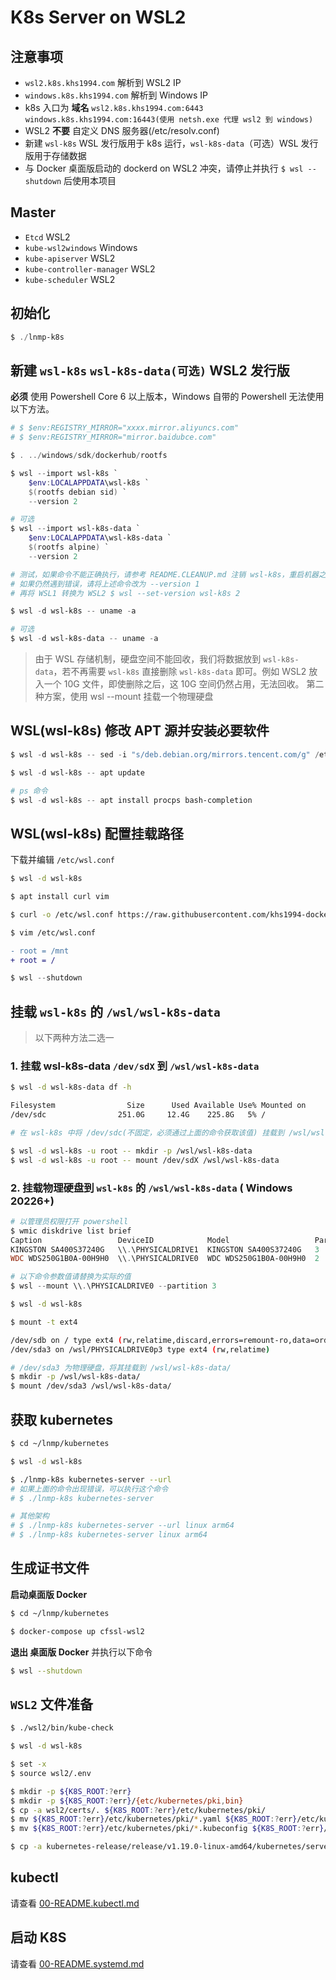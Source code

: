 # K8s Server on WSL2

## 注意事项

* `wsl2.k8s.khs1994.com` 解析到 WSL2 IP
* `windows.k8s.khs1994.com` 解析到 Windows IP
* k8s 入口为 **域名** `wsl2.k8s.khs1994.com:6443` `windows.k8s.khs1994.com:16443(使用 netsh.exe 代理 wsl2 到 windows)`
* WSL2 **不要** 自定义 DNS 服务器(/etc/resolv.conf)
* 新建 `wsl-k8s` WSL 发行版用于 k8s 运行，`wsl-k8s-data`（可选）WSL 发行版用于存储数据
* 与 Docker 桌面版启动的 dockerd on WSL2 冲突，请停止并执行 `$ wsl --shutdown` 后使用本项目

## Master

* `Etcd` WSL2
* `kube-wsl2windows` Windows
* `kube-apiserver` WSL2
* `kube-controller-manager` WSL2
* `kube-scheduler` WSL2

## 初始化

```powershell
$ ./lnmp-k8s
```

## 新建 `wsl-k8s` `wsl-k8s-data(可选)` WSL2 发行版

**必须** 使用 Powershell Core 6 以上版本，Windows 自带的 Powershell 无法使用以下方法。

```powershell
# $ $env:REGISTRY_MIRROR="xxxx.mirror.aliyuncs.com"
# $ $env:REGISTRY_MIRROR="mirror.baidubce.com"

$ . ../windows/sdk/dockerhub/rootfs

$ wsl --import wsl-k8s `
    $env:LOCALAPPDATA\wsl-k8s `
    $(rootfs debian sid) `
    --version 2

# 可选
$ wsl --import wsl-k8s-data `
    $env:LOCALAPPDATA\wsl-k8s-data `
    $(rootfs alpine) `
    --version 2

# 测试，如果命令不能正确执行，请参考 README.CLEANUP.md 注销 wsl-k8s，重启机器之后再次尝试上面的步骤
# 如果仍然遇到错误，请将上述命令改为 --version 1
# 再将 WSL1 转换为 WSL2 $ wsl --set-version wsl-k8s 2

$ wsl -d wsl-k8s -- uname -a

# 可选
$ wsl -d wsl-k8s-data -- uname -a
```

> 由于 WSL 存储机制，硬盘空间不能回收，我们将数据放到 `wsl-k8s-data`，若不再需要 `wsl-k8s` 直接删除 `wsl-k8s-data` 即可。例如 WSL2 放入一个 10G 文件，即使删除之后，这 10G 空间仍然占用，无法回收。
> 第二种方案，使用 wsl --mount 挂载一个物理硬盘

## WSL(wsl-k8s) 修改 APT 源并安装必要软件

```powershell
$ wsl -d wsl-k8s -- sed -i "s/deb.debian.org/mirrors.tencent.com/g" /etc/apt/sources.list

$ wsl -d wsl-k8s -- apt update

# ps 命令
$ wsl -d wsl-k8s -- apt install procps bash-completion
```

## WSL(wsl-k8s) 配置挂载路径

下载并编辑 `/etc/wsl.conf`

```bash
$ wsl -d wsl-k8s

$ apt install curl vim

$ curl -o /etc/wsl.conf https://raw.githubusercontent.com/khs1994-docker/lnmp/19.03/wsl/config/wsl.conf

$ vim /etc/wsl.conf
```

```diff
- root = /mnt
+ root = /
```

```powershell
$ wsl --shutdown
```

## 挂载 `wsl-k8s` 的 `/wsl/wsl-k8s-data`

> 以下两种方法二选一

### 1. 挂载 wsl-k8s-data `/dev/sdX` 到 `/wsl/wsl-k8s-data`

```bash
$ wsl -d wsl-k8s-data df -h

Filesystem                Size      Used Available Use% Mounted on
/dev/sdc                251.0G     12.4G    225.8G   5% /

# 在 wsl-k8s 中将 /dev/sdc(不固定，必须通过上面的命令获取该值) 挂载到 /wsl/wsl-k8s-data

$ wsl -d wsl-k8s -u root -- mkdir -p /wsl/wsl-k8s-data
$ wsl -d wsl-k8s -u root -- mount /dev/sdX /wsl/wsl-k8s-data
```

### 2. 挂载物理硬盘到 `wsl-k8s` 的 `/wsl/wsl-k8s-data` ( Windows 20226+)

```powershell
# 以管理员权限打开 powershell
$ wmic diskdrive list brief
Caption                 DeviceID            Model                   Partitions  Size
KINGSTON SA400S37240G   \\.\PHYSICALDRIVE1  KINGSTON SA400S37240G   3           240054796800
WDC WDS250G1B0A-00H9H0  \\.\PHYSICALDRIVE0  WDC WDS250G1B0A-00H9H0  2           250056737280

# 以下命令参数值请替换为实际的值
$ wsl --mount \\.\PHYSICALDRIVE0 --partition 3
```

```bash
$ wsl -d wsl-k8s

$ mount -t ext4

/dev/sdb on / type ext4 (rw,relatime,discard,errors=remount-ro,data=ordered)
/dev/sda3 on /wsl/PHYSICALDRIVE0p3 type ext4 (rw,relatime)

# /dev/sda3 为物理硬盘，将其挂载到 /wsl/wsl-k8s-data/
$ mkdir -p /wsl/wsl-k8s-data/
$ mount /dev/sda3 /wsl/wsl-k8s-data/
```

## 获取 kubernetes

```bash
$ cd ~/lnmp/kubernetes

$ wsl -d wsl-k8s

$ ./lnmp-k8s kubernetes-server --url
# 如果上面的命令出现错误，可以执行这个命令
# $ ./lnmp-k8s kubernetes-server

# 其他架构
# $ ./lnmp-k8s kubernetes-server --url linux arm64
# $ ./lnmp-k8s kubernetes-server linux arm64
```

## 生成证书文件

**启动桌面版 Docker**

```bash
$ cd ~/lnmp/kubernetes

$ docker-compose up cfssl-wsl2
```

**退出 桌面版 Docker** 并执行以下命令

```bash
$ wsl --shutdown
```

## `WSL2` 文件准备

```bash
$ ./wsl2/bin/kube-check

$ wsl -d wsl-k8s

$ set -x
$ source wsl2/.env

$ mkdir -p ${K8S_ROOT:?err}
$ mkdir -p ${K8S_ROOT:?err}/{etc/kubernetes/pki,bin}
$ cp -a wsl2/certs/. ${K8S_ROOT:?err}/etc/kubernetes/pki/
$ mv ${K8S_ROOT:?err}/etc/kubernetes/pki/*.yaml ${K8S_ROOT:?err}/etc/kubernetes
$ mv ${K8S_ROOT:?err}/etc/kubernetes/pki/*.kubeconfig ${K8S_ROOT:?err}/etc/kubernetes

$ cp -a kubernetes-release/release/v1.19.0-linux-amd64/kubernetes/server/bin/kube-{apiserver,controller-manager,scheduler} ${K8S_ROOT:?err}/bin
```

## kubectl

请查看 [00-README.kubectl.md](00-README.kubectl.md)

## 启动 K8S

请查看 [00-README.systemd.md](00-README.systemd.md)
